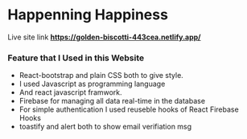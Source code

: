 # Happenning Happiness 

Live site link <b> https://golden-biscotti-443cea.netlify.app/</b>


### Feature that I  Used in this Website

* React-bootstrap and plain CSS both to give style.
*  I used Javascript as programming language
* And react javascript framwork.
* Firebase for  managing all data real-time in the database
* For simple authentication  I used reuseble hooks of React Firebase Hooks
* toastify  and alert both to  show email verifiation msg

